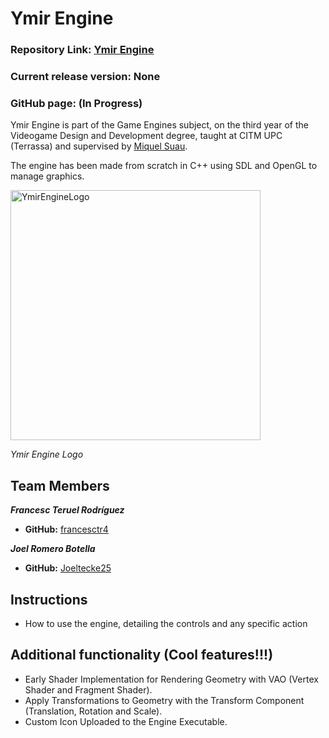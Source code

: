 # Ymir Engine

### Repository Link: [Ymir Engine](https://github.com/francesctr4/Ymir-Engine)

### Current release version: None

### GitHub page: (In Progress)

Ymir Engine is part of the Game Engines subject, on the third year of the Videogame Design and Development degree, 
taught at CITM UPC (Terrassa) and supervised by [Miquel Suau](https://github.com/MayKoder).

The engine has been made from scratch in C++ using SDL and OpenGL to manage graphics.

<img src="https://github.com/francesctr4/Ymir-Engine/assets/99948892/4d6551ca-fa42-44fe-b81a-9cf5f62783ef" alt="YmirEngineLogo" width="400" height="400"/>

_Ymir Engine Logo_

## Team Members

_**Francesc Teruel Rodríguez**_
* **GitHub:** [francesctr4](https://github.com/francesctr4)

_**Joel Romero Botella**_
* **GitHub:** [Joeltecke25](https://github.com/Joeltecke25)

## Instructions

- How to use the engine, detailing the controls and any specific action

## Additional functionality (Cool features!!!)

- Early Shader Implementation for Rendering Geometry with VAO (Vertex Shader and Fragment Shader).
- Apply Transformations to Geometry with the Transform Component (Translation, Rotation and Scale).
- Custom Icon Uploaded to the Engine Executable.
